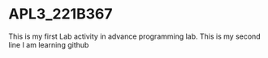 # APL3_221B367
This is my first Lab activity in advance programming lab.
This is my second line
I am learning github
